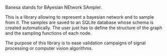 
Banesa stands for BAyesian NEtwork SAmpler.

This is a library allowing to represent a bayesian network and to sample from it. The samples are saved to an SQLite database whose schema is created automatically.
The user just has to define the structure of the graph and the sampling functions of each node.

The purpose of this library is to ease validation campaigns of signal processing or computer vision algorithms.

